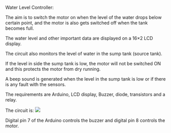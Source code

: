 Water Level Controller:

  The aim is to switch the motor on when the level of the water drops below certain point, and the motor is also gets switched off when
  the tank becomes full.
  
  The water level and other important data are displayed on a 16×2 LCD display.
  
  The circuit also monitors the level of water in the sump tank (source tank).
  
  If the level in side the sump tank is low, the motor will not be switched ON and this protects the motor from dry running.
  
  A beep sound is generated when the level in the sump tank is low or if there is any fault with the sensors.
  
  The requirements are Arduino, LCD display, Buzzer, diode, transistors and a relay.
  
  The circuit is:
  ![](http://www.circuitstoday.com/wp-content/uploads/2014/10/water-level-controller-arduino.png)
  
  Digital pin 7 of the Arduino controls the buzzer and digital pin 8 controls the motor.
